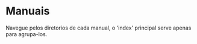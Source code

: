 # Manuais
Navegue pelos diretorios de cada manual,
o 'index' principal serve apenas para agrupa-los.
